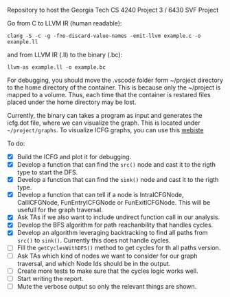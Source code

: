 Repository to host the Georgia Tech CS 4240 Project 3 / 6430 SVF Project

Go from C to LLVM IR (human readable):
```
clang -S -c -g -fno-discard-value-names -emit-llvm example.c -o example.ll
```

and from LLVM IR (.ll) to the binary (.bc):
```
llvm-as example.ll -o example.bc
```
For debugging, you should move the .vscode folder form ~/project directory to the home directory of the container. This is because only the ~/project is mapped to a volume. Thus, each time that the container is restared files placed under the home directory may be lost.

Currently, the binary can takes a program as input and generates the icfg.dot file, where we can visualize the graph. This is located under `~/project/graphs`. To visualize ICFG graphs, you can use this [webiste](https://dreampuf.github.io/GraphvizOnline/#digraph%20G%20%7B%0A%0A%20%20subgraph%20cluster_0%20%7B%0A%20%20%20%20style%3Dfilled%3B%0A%20%20%20%20color%3Dlightgrey%3B%0A%20%20%20%20node%20%5Bstyle%3Dfilled%2Ccolor%3Dwhite%5D%3B%0A%20%20%20%20a0%20-%3E%20a1%20-%3E%20a2%20-%3E%20a3%3B%0A%20%20%20%20label%20%3D%20%22process%20%231%22%3B%0A%20%20%7D%0A%0A%20%20subgraph%20cluster_1%20%7B%0A%20%20%20%20node%20%5Bstyle%3Dfilled%5D%3B%0A%20%20%20%20b0%20-%3E%20b1%20-%3E%20b2%20-%3E%20b3%3B%0A%20%20%20%20label%20%3D%20%22process%20%232%22%3B%0A%20%20%20%20color%3Dblue%0A%20%20%7D%0A%20%20start%20-%3E%20a0%3B%0A%20%20start%20-%3E%20b0%3B%0A%20%20a1%20-%3E%20b3%3B%0A%20%20b2%20-%3E%20a3%3B%0A%20%20a3%20-%3E%20a0%3B%0A%20%20a3%20-%3E%20end%3B%0A%20%20b3%20-%3E%20end%3B%0A%0A%20%20start%20%5Bshape%3DMdiamond%5D%3B%0A%20%20end%20%5Bshape%3DMsquare%5D%3B%0A%7D)

To do:
- [x] Build the ICFG and plot it for debugging.
- [x] Develop a function that can find the `src()` node and cast it to the rigth type to start the DFS.
- [x] Develop a function that can find the `sink()` node and cast it to the rigth type.
- [x] Develop a function that can tell if a node is IntraICFGNode, CallICFGNode, FunEntryICFGNode or FunExitICFGNode. This will be usefull for the graph traversal.
- [x] Ask TAs if we also want to include undirect function call in our analysis.
- [x] Develop the BFS algorithm for path reachanbility that handles cycles.
- [x] Develop an algorithm leveraging backtracking to find all paths from `src()` to `sink()`. Currently this does not handle cycles.
- [ ] Fill the `getCyclesWithDFS()` method to get cycles for th all paths version.
- [ ] Ask TAs which kind of nodes we want to consider for our graph traversal, and which Node Ids should be in the output.
- [ ] Create more tests to make sure that the cycles logic works well.
- [ ] Start writing the report.
- [ ] Mute the verbose output so only the relevant things are shown.
